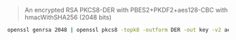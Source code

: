 > An encrypted RSA PKCS8-DER with PBES2+PKDF2+aes128-CBC with hmacWithSHA256 (2048 bits)

```sh
openssl genrsa 2048 | openssl pkcs8 -topk8 -outform DER -out key -v2 aes128 -v2prf hmacWithSHA256 -passout pass:password
```
